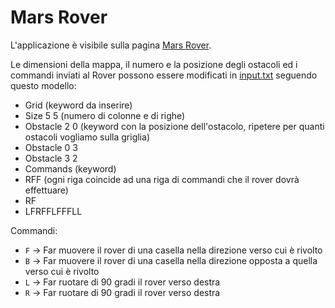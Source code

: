 # Mars Rover

L'applicazione è visibile sulla pagina [Mars Rover](https://frjess.github.io/mars-rover/).

Le dimensioni della mappa, il numero e la posizione degli ostacoli ed i commandi inviati al Rover possono essere modificati in [input.txt](input.txt) seguendo questo modello:

- Grid (keyword da inserire)
- Size 5 5 (numero di colonne e di righe)
- Obstacle 2 0 (keyword con la posizione dell'ostacolo, ripetere per quanti ostacoli vogliamo sulla griglia)
- Obstacle 0 3
- Obstacle 3 2
- Commands (keyword)
- RFF (ogni riga coincide ad una riga di commandi che il rover dovrà effettuare)
- RF
- LFRFFLFFFLL

Commandi: 
- ` F ` -> Far muovere il rover di una casella nella direzione verso cui è rivolto
- ` B ` -> Far muovere il rover di una casella nella direzione opposta a quella verso cui è rivolto
- ` L ` -> Far ruotare di 90 gradi il rover verso destra
- ` R ` -> Far ruotare di 90 gradi il rover verso destra
